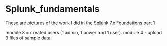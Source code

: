 # Splunk_fundamentals
These are pictures of the work I did in the Splunk 7.x Foundations part 1

module 3 = created users (1 admin, 1 power and 1 user).
module 4 - upload 3 files of sample data. 
